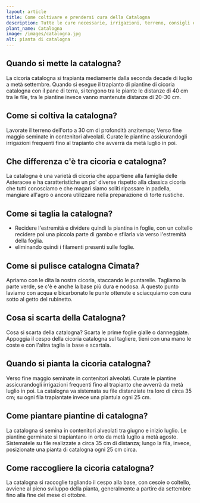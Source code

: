 ```yaml
---
layout: article
title: Come coltivare e prendersi cura della Catalogna
description: Tutte le cure necessarie, irrigazioni, terreno, consigli e molto altro sulla coltivazione della Catalogna
plant_name: Catalogna
image: /images/catalogna.jpg
alt: pianta di catalogna
---
```


## Quando si mette la catalogna?

La cicoria catalogna si trapianta mediamente dalla seconda decade di luglio a metà settembre. Quando si esegue il trapianto di piantine di cicoria catalogna con il pane di terra, si tengono tra le piante le distanze di 40 cm tra le file, tra le piantine invece vanno mantenute distanze di 20-30 cm.

## Come si coltiva la catalogna?

 Lavorate il terreno dell'orto a 30 cm di profondità anzitempo; Verso fine maggio seminate in contenitori alveolati. Curate le piantine assicurandogli irrigazioni frequenti fino al trapianto che avverrà da metà luglio in poi.

## Che differenza c'è tra cicoria e catalogna?

La catalogna è una varietà di cicoria che appartiene alla famiglia delle Asteracee e ha caratteristiche un po' diverse rispetto alla classica cicoria che tutti conosciamo e che magari siamo soliti ripassare in padella, mangiare all'agro o ancora utilizzare nella preparazione di torte rustiche.

## Come si taglia la catalogna?

- Recidere l'estremità e dividere quindi la piantina in foglie, con un coltello recidere poi una piccola parte di gambo e sfilarla via verso l'estremità della foglia.
- eliminando quindi i filamenti presenti sulle foglie.

## Come si pulisce catalogna Cimata?

Apriamo con le dita la nostra cicoria, staccando le puntarelle. Tagliamo la parte verde, se c'è e anche la base più dura e nodosa. A questo punto laviamo con acqua e bicarbonato le punte ottenute e sciacquiamo con cura sotto al getto del rubinetto.

## Cosa si scarta della Catalogna?

Cosa si scarta della catalogna? Scarta le prime foglie gialle o danneggiate. Appoggia il cespo della cicoria catalogna sul tagliere, tieni con una mano le coste e con l'altra taglia la base e scartala.

## Quando si pianta la cicoria catalogna?

Verso fine maggio seminate in contenitori alveolati. Curate le piantine assicurandogli irrigazioni frequenti fino al trapianto che avverrà da metà luglio in poi. La catalogna va sistemata su file distanziate tra loro di circa 35 cm; su ogni fila trapiantate invece una plantula ogni 25 cm.

## Come piantare piantine di catalogna?

La catalogna si semina in contenitori alveolati tra giugno e inizio luglio. Le piantine germinate si trapiantano in orto da metà luglio a metà agosto. Sistematele su file realizzate a circa 35 cm di distanza; lungo la fila, invece, posizionate una pianta di catalogna ogni 25 cm circa.

## Come raccogliere la cicoria catalogna?

 La catalogna si raccoglie tagliando il cespo alla base, con cesoie o coltello, avviene al pieno sviluppo della pianta, generalmente a partire da settembre fino alla fine del mese di ottobre.

